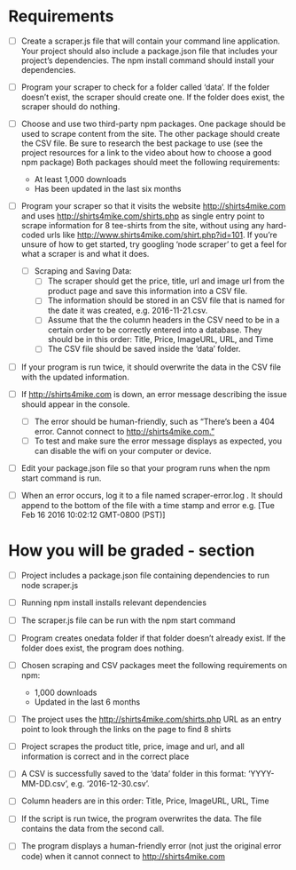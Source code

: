 # Requirements

  - [ ] Create a scraper.js file that will contain your command line application. Your project should also include a package.json file that includes your project’s dependencies. The npm install command should install your dependencies.

  - [ ] Program your scraper to check for a folder called ‘data’. If the folder doesn’t exist, the scraper should create one. If the folder does exist, the scraper should do nothing.

  - [ ] Choose and use two third-party npm packages. One package should be used to scrape content from the site. The other package should create the CSV file. Be sure to research the best package to use (see the project resources for a link to the video about how to choose a good npm package) Both packages should meet the following requirements:
    - At least 1,000 downloads
    - Has been updated in the last six months

  - [ ] Program your scraper so that it visits the website http://shirts4mike.com and uses http://shirts4mike.com/shirts.php as single entry point to scrape information for 8 tee-shirts from the site, without using any hard-coded urls like http://www.shirts4mike.com/shirt.php?id=101. If you’re unsure of how to get started, try googling ‘node scraper’ to get a feel for what a scraper is and what it does.

    - [ ] Scraping and Saving Data:
      - [ ] The scraper should get the price, title, url and image url from the product page and save this information into a CSV file.
      - [ ] The information should be stored in an CSV file that is named for the date it was created, e.g. 2016-11-21.csv.
      - [ ] Assume that the the column headers in the CSV need to be in a certain order to be correctly entered into a database. They should be in this order: Title, Price, ImageURL, URL, and Time
      - [ ] The CSV file should be saved inside the ‘data’ folder.

  - [ ] If your program is run twice, it should overwrite the data in the CSV file with the updated information.
  - [ ] If http://shirts4mike.com is down, an error message describing the issue should appear in the console.

    - [ ] The error should be human-friendly, such as “There’s been a 404 error. Cannot connect to http://shirts4mike.com.”
    - [ ] To test and make sure the error message displays as expected, you can disable the wifi on your computer or device.

  - [ ] Edit your package.json file so that your program runs when the npm start command is run.
  
  - [ ] When an error occurs, log it to a file named scraper-error.log . It should append to the bottom of the file with a time stamp and error e.g. [Tue Feb 16 2016 10:02:12 GMT-0800 (PST)] <error message> 


# How you will be graded - section

  - [ ] Project includes a package.json file containing dependencies to run node scraper.js

  - [ ] Running npm install installs relevant dependencies

  - [ ] The scraper.js file can be run with the npm start command 

  - [ ] Program creates onedata folder if that folder doesn’t already exist. If the folder does exist, the program does nothing.

  - [ ] Chosen scraping and CSV packages meet the following requirements on npm:
    - 1,000 downloads
    - Updated in the last 6 months

  - [ ] The project uses the http://shirts4mike.com/shirts.php URL as an entry point to look through the links on the page to find 8 shirts

  - [ ] Project scrapes the product title, price, image and url, and all information is correct and in the correct place

  - [ ] A CSV is successfully saved to the ‘data’ folder in this format: ‘YYYY-MM-DD.csv’, e.g. ‘2016-12-30.csv’.

  - [ ] Column headers are in this order: Title, Price, ImageURL, URL, Time

  - [ ] If the script is run twice, the program overwrites the data. The file contains the data from the second call. 

  - [ ] The program displays a human-friendly error (not just the original error code) when it cannot connect to http://shirts4mike.com
